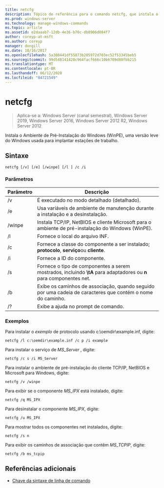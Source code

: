 ```yaml
---
title: netcfg
description: Tópico de referência para o comando netcfg, que instala o Ambiente de Pré-Instalação do Windows (WinPE), uma versão leve do Windows usada para implantar estações de trabalho.
ms.prod: windows-server
ms.technology: manage-windows-commands
ms.topic: article
ms.assetid: e2daaab7-12db-4e36-b70c-db8906d084f7
author: coreyp-at-msft
ms.author: coreyp
manager: dongill
ms.date: 10/16/2017
ms.openlocfilehash: 5a308441df55873b205972d703ec52f53345beb5
ms.sourcegitcommit: 99d548141428c964facf666c10b6709d80fbb215
ms.translationtype: MT
ms.contentlocale: pt-BR
ms.lasthandoff: 06/12/2020
ms.locfileid: "84721549"
---
```

# <a name="netcfg"></a>netcfg

> Aplica-se a: Windows Server (canal semestral), Windows Server 2019, Windows Server 2016, Windows Server 2012 R2, Windows Server 2012

Instala o Ambiente de Pré-Instalação do Windows (WinPE), uma versão leve do Windows usada para implantar estações de trabalho.

## <a name="syntax"></a>Sintaxe

```
netcfg [/v] [/e] [/winpe] [/l ] /c /i
```

### <a name="parameters"></a>Parâmetros

| Parâmetro | Descrição |
| --------- | ----------- |
| /v | É executado no modo detalhado (detalhado). |
| /e | Usa variáveis de ambiente de manutenção durante a instalação e a desinstalação. |
| /winpe | Instala TCP/IP, NetBIOS e cliente Microsoft para o ambiente de pré-instalação do Windows (WinPE). |
| /l | Fornece o local do arquivo INF. |
| /c | Fornece a classe do componente a ser instalado; **protocolo**, **serviço**ou **cliente**. |
| /i | Fornece a ID do componente. |
| /s | Fornece o tipo de componentes a serem mostrados, incluindo **\tA** para adaptadores ou **n** para componentes net. |
| /b | Exibe os caminhos de associação, quando seguido por uma cadeia de caracteres que contém o nome do caminho. |
| /? | Exibe a ajuda no prompt de comando. |

### <a name="examples"></a>Exemplos

Para instalar o *exemplo* de protocolo usando c:\oemdir\example.inf, digite:

```
netcfg /l c:\oemdir\example.inf /c p /i example
```

Para instalar o serviço de *MS_Server* , digite:

```
netcfg /c s /i MS_Server
```

Para instalar o ambiente de pré-instalação do cliente TCP/IP, NetBIOS e Microsoft para Windows, digite:

```
netcfg /v /winpe
```

Para exibir se o componente *MS_IPX* está instalado, digite:

```
netcfg /q MS_IPX
```

Para desinstalar o componente *MS_IPX*, digite:

```
netcfg /u MS_IPX
```

Para mostrar todos os componentes net instalados, digite:

```
netcfg /s n
```

Para exibir os caminhos de associação que contêm *MS_TCPIP*, digite:

```
netcfg /b ms_tcpip
```

## <a name="additional-references"></a>Referências adicionais

- [Chave da sintaxe de linha de comando](command-line-syntax-key.md)

